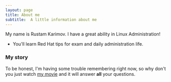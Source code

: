 ```yaml
---
layout: page
title: About me
subtitle:  A little information about me
---
```


My name is Rustam Karimov. I have a great ability in Linux Administration!

- You'll learn Red Hat tips for exam and daily administration life.

### My story

To be honest, I'm having some trouble remembering right now, so why don't you just watch [my movie](https://en.wikipedia.org/wiki/The_Princess_Bride_%28film%29) and it will answer **all** your questions.
